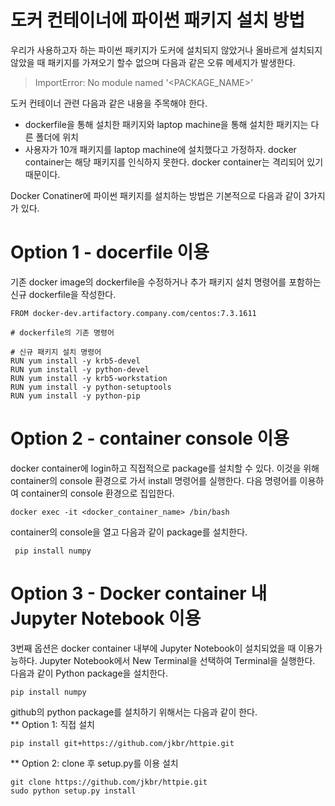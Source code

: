 # 도커 컨테이너에 파이썬 패키지 설치 방법
우리가 사용하고자 하는 파이썬 패키지가 도커에 설치되지 않았거나 올바르게 설치되지 않았을 때 패키지를 가져오기 할수 없으며 다음과 같은 오류 메세지가 발생한다.  

> ImportError: No module named '<PACKAGE_NAME>' 

도커 컨테이너 관련 다음과 같은 내용을 주목해야 한다.  
* dockerfile을 통해 설치한 패키지와 laptop machine을 통해 설치한 패키지는 다른 폴더에 위치
* 사용자가 10개 패키지를 laptop machine에 설치했다고 가정하자. docker container는 해당 패키지를 인식하지 못한다. docker container는 격리되어 있기 때문이다.

Docker Conatiner에 파이썬 패키지를 설치하는 방법은 기본적으로 다음과 같이 3가지가 있다.

# Option 1 - docerfile 이용
기존 docker image의 dockerfile을 수정하거나 추가 패키지 설치 명령어를 포함하는 신규 dockerfile을 작성한다. 
```console
FROM docker-dev.artifactory.company.com/centos:7.3.1611 

# dockerfile의 기존 명령어

# 신규 패키지 설치 명령어           
RUN yum install -y krb5-devel          
RUN yum install -y python-devel   
RUN yum install -y krb5-workstation   
RUN yum install -y python-setuptools   
RUN yum install -y python-pip    
```
# Option 2 - container console 이용
docker container에 login하고 직접적으로 package를 설치할 수 있다. 이것을 위해 container의 console 환경으로 가서 install 명령어를 실행한다.
다음 명령어를 이용하여 container의 console 환경으로 집입한다.

```console
docker exec -it <docker_container_name> /bin/bash
```
container의 console을 열고 다음과 같이 package를 설치한다.

```console
 pip install numpy
```

# Option 3 - Docker container 내 Jupyter Notebook 이용
3번째 옵션은 docker container 내부에 Jupyter Notebook이 설치되었을 때 이용가능하다. Jupyter Notebook에서 New Terminal을 선택하여 Terminal을 실행한다. 다음과 같이 Python package을 설치한다.
```console
pip install numpy
```
github의 python package를 설치하기 위해서는 다음과 같이 한다.           
** Option 1: 직접 설치
```console
pip install git+https://github.com/jkbr/httpie.git
```
** Option 2: clone 후 setup.py를 이용 설치  
```console
git clone https://github.com/jkbr/httpie.git
sudo python setup.py install
```


